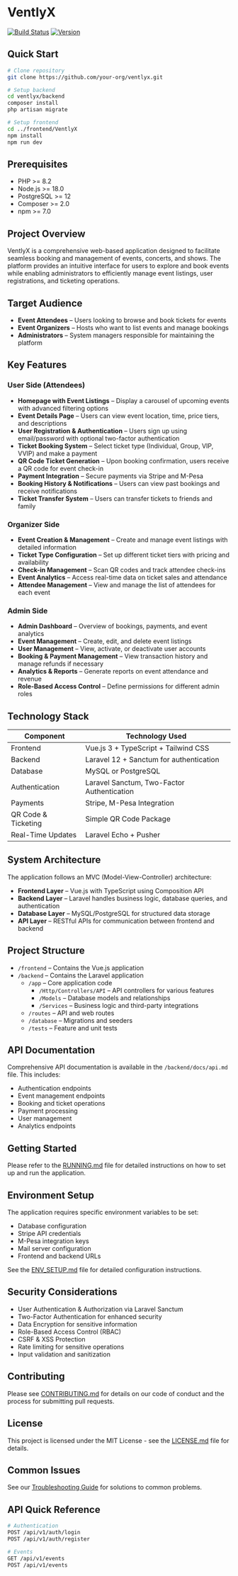 # VentlyX

[![Build Status](https://travis-ci.org/ventlyx/ventlyx.svg?branch=main)](https://travis-ci.org/ventlyx/ventlyx)
[![Version](https://img.shields.io/github/v/release/ventlyx/ventlyx)](https://github.com/ventlyx/ventlyx/releases)

## Quick Start

```bash
# Clone repository
git clone https://github.com/your-org/ventlyx.git

# Setup backend
cd ventlyx/backend
composer install
php artisan migrate

# Setup frontend
cd ../frontend/VentlyX
npm install
npm run dev
```

## Prerequisites

- PHP >= 8.2
- Node.js >= 18.0
- PostgreSQL >= 12
- Composer >= 2.0
- npm >= 7.0

## Project Overview

VentlyX is a comprehensive web-based application designed to facilitate seamless booking and management of events, concerts, and shows. The platform provides an intuitive interface for users to explore and book events while enabling administrators to efficiently manage event listings, user registrations, and ticketing operations.

## Target Audience

- **Event Attendees** – Users looking to browse and book tickets for events
- **Event Organizers** – Hosts who want to list events and manage bookings
- **Administrators** – System managers responsible for maintaining the platform

## Key Features

### User Side (Attendees)

- **Homepage with Event Listings** – Display a carousel of upcoming events with advanced filtering options
- **Event Details Page** – Users can view event location, time, price tiers, and descriptions
- **User Registration & Authentication** – Users sign up using email/password with optional two-factor authentication
- **Ticket Booking System** – Select ticket type (Individual, Group, VIP, VVIP) and make a payment
- **QR Code Ticket Generation** – Upon booking confirmation, users receive a QR code for event check-in
- **Payment Integration** – Secure payments via Stripe and M-Pesa
- **Booking History & Notifications** – Users can view past bookings and receive notifications
- **Ticket Transfer System** – Users can transfer tickets to friends and family

### Organizer Side

- **Event Creation & Management** – Create and manage event listings with detailed information
- **Ticket Type Configuration** – Set up different ticket tiers with pricing and availability
- **Check-in Management** – Scan QR codes and track attendee check-ins
- **Event Analytics** – Access real-time data on ticket sales and attendance
- **Attendee Management** – View and manage the list of attendees for each event

### Admin Side

- **Admin Dashboard** – Overview of bookings, payments, and event analytics
- **Event Management** – Create, edit, and delete event listings
- **User Management** – View, activate, or deactivate user accounts
- **Booking & Payment Management** – View transaction history and manage refunds if necessary
- **Analytics & Reports** – Generate reports on event attendance and revenue
- **Role-Based Access Control** – Define permissions for different admin roles

## Technology Stack

| Component           | Technology Used                            |
| ------------------- | ------------------------------------------ |
| Frontend            | Vue.js 3 + TypeScript + Tailwind CSS       |
| Backend             | Laravel 12 + Sanctum for authentication    |
| Database            | MySQL or PostgreSQL                        |
| Authentication      | Laravel Sanctum, Two-Factor Authentication |
| Payments            | Stripe, M-Pesa Integration                 |
| QR Code & Ticketing | Simple QR Code Package                     |
| Real-Time Updates   | Laravel Echo + Pusher                      |

## System Architecture

The application follows an MVC (Model-View-Controller) architecture:

- **Frontend Layer** – Vue.js with TypeScript using Composition API
- **Backend Layer** – Laravel handles business logic, database queries, and authentication
- **Database Layer** – MySQL/PostgreSQL for structured data storage
- **API Layer** – RESTful APIs for communication between frontend and backend

## Project Structure

- `/frontend` – Contains the Vue.js application
- `/backend` – Contains the Laravel application
  - `/app` – Core application code
    - `/Http/Controllers/API` – API controllers for various features
    - `/Models` – Database models and relationships
    - `/Services` – Business logic and third-party integrations
  - `/routes` – API and web routes
  - `/database` – Migrations and seeders
  - `/tests` – Feature and unit tests

## API Documentation

Comprehensive API documentation is available in the `/backend/docs/api.md` file. This includes:

- Authentication endpoints
- Event management endpoints
- Booking and ticket operations
- Payment processing
- User management
- Analytics endpoints

## Getting Started

Please refer to the [RUNNING.md](RUNNING.md) file for detailed instructions on how to set up and run the application.

## Environment Setup

The application requires specific environment variables to be set:

- Database configuration
- Stripe API credentials
- M-Pesa integration keys
- Mail server configuration
- Frontend and backend URLs

See the [ENV_SETUP.md](ENV_SETUP.md) file for detailed configuration instructions.

## Security Considerations

- User Authentication & Authorization via Laravel Sanctum
- Two-Factor Authentication for enhanced security
- Data Encryption for sensitive information
- Role-Based Access Control (RBAC)
- CSRF & XSS Protection
- Rate limiting for sensitive operations
- Input validation and sanitization

## Contributing

Please see [CONTRIBUTING.md](CONTRIBUTING.md) for details on our code of conduct and the process for submitting pull requests.

## License

This project is licensed under the MIT License - see the [LICENSE.md](LICENSE.md) file for details.

## Common Issues

See our [Troubleshooting Guide](backend/docs/TROUBLESHOOTING.md) for solutions to common problems.

## API Quick Reference

```bash
# Authentication
POST /api/v1/auth/login
POST /api/v1/auth/register

# Events
GET /api/v1/events
POST /api/v1/events
```
